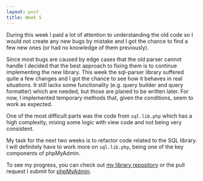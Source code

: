 ```yaml
---
layout: post
title: Week 5
---
```


During this week I paid a lot of attention to understanding the old code so I would not create any new bugs by mistake and I got the chance to find a few new ones (or had no knowledge of them previously).

Since most bugs are caused by edge cases that the old parser cannot handle I decided that the best approach to fixing them is to continue implementing the new library. This week the sql-parser library suffered quite a few changes and I got the chance to see how it behaves in real situations. It still lacks some functionality (e.g. query builder and query formatter) which are needed, but those are planed to be written later. For now, I implemented temporary methods that, given the conditions, seem to work as expected.

One of the most difficult parts was the code from `sql.lib.php` which has a high complexity, mixing some logic with view code and not being very consistent.

My task for the next two weeks is to refactor code related to the SQL library. I will definitely have to work more on `sql.lib.php`, being one of the key components of phpMyAdmin.

To see my progress, you can check out [my library repository](https://github.com/udan11/sql-parser) or the pull request I submit for [phpMyAdmin](https://github.com/phpmyadmin/phpmyadmin/pull/1728).